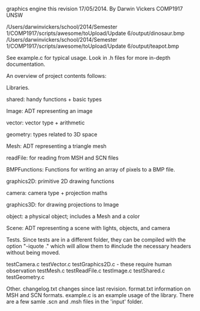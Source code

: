 graphics engine
this revision 17/05/2014.
By Darwin Vickers
COMP1917 UNSW

/Users/darwinvickers/school/2014/Semester 1/COMP1917/scripts/awesome/toUpload/Update 6/output/dinosaur.bmp
/Users/darwinvickers/school/2014/Semester 1/COMP1917/scripts/awesome/toUpload/Update 6/output/teapot.bmp

See example.c for typical usage.
Look in .h files for more in-depth documentation.

An overview of project contents follows:

Libraries.

   shared: handy functions + basic types

   Image: ADT representing an image

   vector: vector type + arithmetic

   geometry: types related to 3D space

   Mesh: ADT representing a triangle mesh

   readFile: for reading from MSH and SCN files

   BMPFunctions: Functions for writing an array
   of pixels to a BMP file.

   graphics2D: primitive 2D drawing functions

   camera: camera type + projection maths

   graphics3D: for drawing projections to Image

   object: a physical object; includes a Mesh and a color

   Scene: ADT representing a scene with lights, objects, and camera

Tests. Since tests are in a different folder, they can be
compiled with the option "-iquote ." which will allow them to
#include the necessary headers without being moved.
   
   testCamera.c
   testVector.c
   testGraphics2D.c
    - these require human observation
   testMesh.c
   testReadFile.c
   testImage.c
   testShared.c
   testGeometry.c

Other.
   changelog.txt changes since last revision.
   format.txt information on MSH and SCN formats.
   example.c is an example usage of the library.
   There are a few samle .scn and .msh files in the 'input' folder.